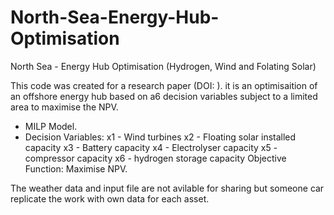 # North-Sea-Energy-Hub-Optimisation
North Sea - Energy Hub Optimisation (Hydrogen, Wind and Folating Solar)

This code was created for a research paper (DOI: ). it is an optimisaition of an offshore energy hub based on a6 decision variables subject to a limited area to maximise the NPV.

- MILP Model.
- Decision Variables:
  x1 - Wind turbines
  x2 - Floating solar installed capacity
  x3 - Battery capacity
  x4 - Electrolyser capacity
  x5 - compressor capacity
  x6 - hydrogen storage capacity
  Objective Function: Maximise NPV. 
  
The weather data and input file are not avilable for sharing but someone car replicate the work with own data for each asset. 
